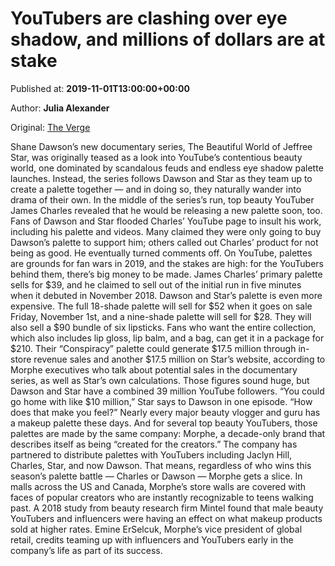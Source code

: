 
# YouTubers are clashing over eye shadow, and millions of dollars are at stake

Published at: **2019-11-01T13:00:00+00:00**

Author: **Julia Alexander**

Original: [The Verge](https://www.theverge.com/2019/11/1/20936459/shane-dawson-jeffree-star-conspiracy-palette-james-charles-morphe-youtube-beauty)

Shane Dawson’s new documentary series, The Beautiful World of Jeffree Star, was originally teased as a look into YouTube’s contentious beauty world, one dominated by scandalous feuds and endless eye shadow palette launches. Instead, the series follows Dawson and Star as they team up to create a palette together — and in doing so, they naturally wander into drama of their own.
In the middle of the series’s run, top beauty YouTuber James Charles revealed that he would be releasing a new palette soon, too. Fans of Dawson and Star flooded Charles’ YouTube page to insult his work, including his palette and videos. Many claimed they were only going to buy Dawson’s palette to support him; others called out Charles’ product for not being as good. He eventually turned comments off.
On YouTube, palettes are grounds for fan wars in 2019, and the stakes are high: for the YouTubers behind them, there’s big money to be made.
James Charles’ primary palette sells for $39, and he claimed to sell out of the initial run in five minutes when it debuted in November 2018. Dawson and Star’s palette is even more expensive. The full 18-shade palette will sell for $52 when it goes on sale Friday, November 1st, and a nine-shade palette will sell for $28. They will also sell a $90 bundle of six lipsticks. Fans who want the entire collection, which also includes lip gloss, lip balm, and a bag, can get it in a package for $210.
Their “Conspiracy” palette could generate $17.5 million through in-store revenue sales and another $17.5 million on Star’s website, according to Morphe executives who talk about potential sales in the documentary series, as well as Star’s own calculations. Those figures sound huge, but Dawson and Star have a combined 39 million YouTube followers.
“You could go home with like $10 million,” Star says to Dawson in one episode. “How does that make you feel?”
Nearly every major beauty vlogger and guru has a makeup palette these days. And for several top beauty YouTubers, those palettes are made by the same company: Morphe, a decade-only brand that describes itself as being “created for the creators.” The company has partnered to distribute palettes with YouTubers including Jaclyn Hill, Charles, Star, and now Dawson. That means, regardless of who wins this season’s palette battle — Charles or Dawson — Morphe gets a slice.
In malls across the US and Canada, Morphe’s store walls are covered with faces of popular creators who are instantly recognizable to teens walking past. A 2018 study from beauty research firm Mintel found that male beauty YouTubers and influencers were having an effect on what makeup products sold at higher rates. Emine ErSelcuk, Morphe’s vice president of global retail, credits teaming up with influencers and YouTubers early in the company’s life as part of its success.
